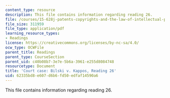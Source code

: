 ```yaml
---
content_type: resource
description: This file contains information regarding reading 26.
file: /courses/15-628j-patents-copyrights-and-the-law-of-intellectual-property-spring-2013/62335bd8e607d6b6fd50edfaf14590a6_MIT15_628JS13_read26.pdf
file_size: 311959
file_type: application/pdf
learning_resource_types:
- Readings
license: https://creativecommons.org/licenses/by-nc-sa/4.0/
ocw_type: OCWFile
parent_title: Readings
parent_type: CourseSection
parent_uid: c40b08b7-3e7e-5b6a-3961-e255d8084748
resourcetype: Document
title: 'Court case: Bilski v. Kappos, Reading 26'
uid: 62335bd8-e607-d6b6-fd50-edfaf14590a6
---
```

This file contains information regarding reading 26.
